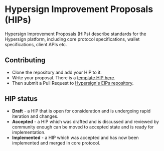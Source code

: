 # Hypersign Improvement Proposals (HIPs)

Hypersign Improvement Proposals (HIPs) describe standards for the Hypersign platform, including core protocol specifications, wallet specifications, client APIs etc.

## Contributing

* Clone the repository and add your HIP to it. 
* Write your proposal. There is a [template HIP here](https://github.com/hypersign-protocol/HIPs/blob/main/hip-template.md). 
* Then submit a Pull Request to [Hypersign's EIPs repository](https://github.com/hypersign-protocol/HIPs). 

## HIP status

* **Draft** - a HIP that is open for consideration and is undergoing rapid iteration and changes. 
* **Accepted** - a HIP which was drafted and is discussed and reviewed by community enough can be moved to accepted state and is ready for implementation. 
* **Implemented** - a HIP which was accepted and has now been implemented and merged in core protocol.

